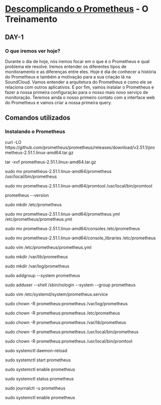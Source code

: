 # [Descomplicando o Prometheus](https://www.linuxtips.io/course/descomplicando-prometheus) - O Treinamento

## DAY-1

### O que iremos ver hoje?

Durante o dia de hoje, nós iremos focar em o que é o Prometheus e qual problema ele resolve.
Iremos entender os diferentes tipos de monitoramento e as diferenças entre eles.
Hoje é dia de conhecer a história do Prometheus e também a motivação para a sua criação lá na SoundCloud.
Vamos entender a arquitetura do Prometheus e como ele se relaciona com outros aplicativos.
E por fim, vamos instalar o Prometheus e fazer a nossa primeira configuração para o nosso mais novo serviço de monitoração.
Teremos ainda o nosso primeiro contato com a interface web do Prometheus e vamos criar a nossa primeira query.

## Comandos utilizados

### Instalando o Prometheus
<p>
curl -LO https://github.com/prometheus/prometheus/releases/download/v2.51.1/prometheus-2.51.1.linux-amd64.tar.gz
</p>
<p>tar -xvf prometheus-2.51.1.linux-amd64.tar.gz</p>
<p>sudo mv prometheus-2.51.1.linux-amd64/prometheus /usr/local/bin/prometheus</p>
<p>sudo mv prometheus-2.51.1.linux-amd64/promtool /usr/local/bin/promtool</p>
<p>prometheus --version</p>
<p>sudo mkdir /etc/prometheus</p>
<p>sudo mv prometheus-2.51.1.linux-amd64/prometheus.yml /etc/prometheus/prometheus.yml</p>
<p>sudo mv prometheus-2.51.1.linux-amd64/consoles /etc/prometheus</p>
<p>sudo mv prometheus-2.51.1.linux-amd64/console_libraries /etc/prometheus</p>
<p>sudo vim /etc/prometheus/prometheus.yml</p>
<p>sudo mkdir /var/lib/prometheus</p>
<p>sudo mkdir /var/log/prometheus</p>
<p>sudo addgroup --system prometheus</p>
<p>sudo adduser --shell /sbin/nologin --system --group prometheus</p>
<p>sudo vim /etc/systemd/system/prometheus.service</p>
<p>sudo chown -R prometheus:prometheus /var/log/prometheus</p>
<p>sudo chown -R prometheus:prometheus /etc/prometheus</p>
<p>sudo chown -R prometheus:prometheus /var/lib/prometheus</p>
<p>sudo chown -R prometheus:prometheus /usr/local/bin/prometheus</p>
<p>sudo chown -R prometheus:prometheus /usr/local/bin/promtool</p>
<p>sudo systemctl daemon-reload</p>
<p>sudo systemctl start prometheus</p>
<p>sudo systemctl enable prometheus</p>
<p>sudo systemctl status prometheus</p>
<p>sudo journalctl -u prometheus</p>
<p>sudo systemctl enable prometheus</p>
